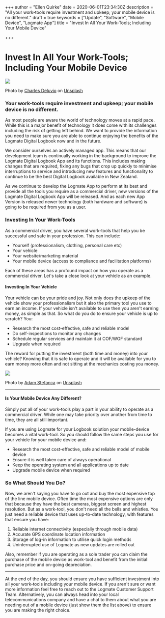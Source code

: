 +++
author = "Ellen Quirke"
date = 2020-06-01T23:34:30Z
description = "All your work-tools require investment and upkeep; your mobile device is no different."
draft = true
keywords = ["Update", "Software", "Mobile Device", "Logmate App"]
title = "Invest In All Your Work-Tools; Including Your Mobile Device"

+++
# Invest In All Your Work-Tools; Including Your Mobile Device

![](/uploads/0_qzviqlvn3i-010jv.jpeg)

Photo by [Charles Deluvio](https://unsplash.com/@charlesdeluvio?utm_source=medium&utm_medium=referral) on [Unsplash](https://unsplash.com?utm_source=medium&utm_medium=referral)

### Your work-tools require investment and upkeep; your mobile device is no different.

As most people are aware the world of technology moves at a rapid pace. While this is a major benefit of technology it does come with its challenges including the risk of getting left behind. We want to provide the information you need to make sure you are able to continue enjoying the benefits of the Logmate Digital Logbook now and in the future.

We consider ourselves an actively managed app. This means that our development team is continually working in the background to improve the Logmate Digital Logbook App and its functions. This includes making changes that are required, fixing any bugs that crop up quickly to minimise interruptions to service and introducing new features and functionality to continue to be the best Digital Logbook available in New Zealand.

As we continue to develop the Logmate App to perform at its best and provide all the tools you require as a commercial driver, new versions of the Logmate Digital Logbook App will be released. And as each new App Version is released newer technology (both hardware and software) is going to be required from you as a user.

### Investing In Your Work-Tools

As a commercial driver, you have several work-tools that help you be successful and safe in your profession. This can include:

* Yourself (professionalism, clothing, personal care etc)
* Your vehicle
* Your website/marketing material
* Your mobile device (access to compliance and facilitation platforms)

Each of these areas has a profound impact on how you operate as a commercial driver. Let's take a close look at your vehicle as an example.

#### Investing In Your Vehicle

Your vehicle can be your pride and joy. Not only does the upkeep of the vehicle show your professionalism but it also the primary tool you use to earn an income. If your vehicle isn't available to use then you aren't earning money,  as simple as that. So what do you do to ensure your vehicle is up to scratch? You:

* Research the most cost-effective, safe and reliable model
* Do self-inspections to monitor any changes
* Schedule regular services and maintain it at COF/WOF standard
* Upgrade when required

The reward for putting the investment (both time and money) into your vehicle? Knowing that it is safe to operate and it will be available for you to earn money more often and not sitting at the mechanics costing you money.

![](/uploads/photo-1550355291-bbee04a92027.jpeg)

Photo by [Adam Stefanca](https://unsplash.com/@adam_stefanca?utm_source=medium&utm_medium=referral) on [Unsplash](https://unsplash.com?utm_source=medium&utm_medium=referral)

***

#### Is Your Mobile Device Any Different?

Simply put all of your work-tools play a part in your ability to operate as a commercial driver. While one may take priority over another from time to time, they are all still important. 

If you are using Logmate for your Logbook solution your mobile-device becomes a vital work-tool. So you should follow the same steps you use for your vehicle for your mobile device and:

* Research the most cost-effective, safe and reliable model of mobile device
* Ensure it is well taken care of always operational
* Keep the operating system and all applications up to date
* Upgrade mobile device when required

### So What Should You Do?

Now, we aren't saying you have to go out and buy the most expensive top of the line mobile device. Often time the most expensive options are only that because they have the best cameras, biggest screen and highest resolution. But as a work-tool, you don't need all the bells and whistles. You just need a reliable device that uses up-to-date technology, with features that ensure you have:

1. Reliable internet connectivity (especially through mobile data)
2. Accurate GPS coordinate location information
3. Storage of log-in information to utilise quick login methods
4. Uninterrupted use of Logmate as new updates are rolled out 

Also, remember if you are operating as a sole trader you can claim the purchase of the mobile device as work-tool and benefit from the initial purchase price and on-going depreciation.

***

At the end of the day, you should ensure you have sufficient investment into all your work-tools including your mobile device. If you aren't sure or want more information feel free to reach out to the Logmate Customer Support Team. Alternatively, you can always head into your local telecommunications company and have a chat to them about what you are needing out of a mobile device (just show them the list above) to ensure you are making the right choice.